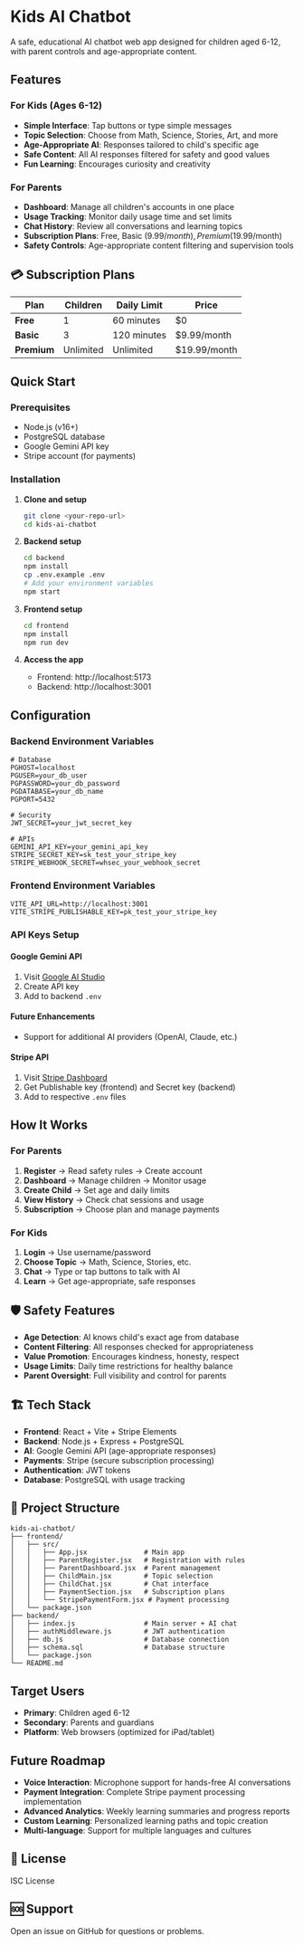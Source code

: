 # Kids AI Chatbot

A safe, educational AI chatbot web app designed for children aged 6-12, with parent controls and age-appropriate content.

## Features

### For Kids (Ages 6-12)
- **Simple Interface**: Tap buttons or type simple messages
- **Topic Selection**: Choose from Math, Science, Stories, Art, and more
- **Age-Appropriate AI**: Responses tailored to child's specific age
- **Safe Content**: All AI responses filtered for safety and good values
- **Fun Learning**: Encourages curiosity and creativity

### For Parents
- **Dashboard**: Manage all children's accounts in one place
- **Usage Tracking**: Monitor daily usage time and set limits
- **Chat History**: Review all conversations and learning topics
- **Subscription Plans**: Free, Basic ($9.99/month), Premium ($19.99/month)
- **Safety Controls**: Age-appropriate content filtering and supervision tools

## 💳 Subscription Plans

| Plan | Children | Daily Limit | Price |
|------|----------|-------------|-------|
| **Free** | 1 | 60 minutes | $0 |
| **Basic** | 3 | 120 minutes | $9.99/month |
| **Premium** | Unlimited | Unlimited | $19.99/month |

## Quick Start

### Prerequisites
- Node.js (v16+)
- PostgreSQL database
- Google Gemini API key
- Stripe account (for payments)

### Installation

1. **Clone and setup**
   ```bash
   git clone <your-repo-url>
   cd kids-ai-chatbot
   ```

2. **Backend setup**
   ```bash
   cd backend
   npm install
   cp .env.example .env
   # Add your environment variables
   npm start
   ```

3. **Frontend setup**
   ```bash
   cd frontend
   npm install
   npm run dev
   ```

4. **Access the app**
   - Frontend: http://localhost:5173
   - Backend: http://localhost:3001

## Configuration

### Backend Environment Variables
```env
# Database
PGHOST=localhost
PGUSER=your_db_user
PGPASSWORD=your_db_password
PGDATABASE=your_db_name
PGPORT=5432

# Security
JWT_SECRET=your_jwt_secret_key

# APIs
GEMINI_API_KEY=your_gemini_api_key
STRIPE_SECRET_KEY=sk_test_your_stripe_key
STRIPE_WEBHOOK_SECRET=whsec_your_webhook_secret
```

### Frontend Environment Variables
```env
VITE_API_URL=http://localhost:3001
VITE_STRIPE_PUBLISHABLE_KEY=pk_test_your_stripe_key
```

### API Keys Setup

#### Google Gemini API
1. Visit [Google AI Studio](https://makersuite.google.com/app/apikey)
2. Create API key
3. Add to backend `.env`

#### Future Enhancements
- Support for additional AI providers (OpenAI, Claude, etc.)

#### Stripe API
1. Visit [Stripe Dashboard](https://dashboard.stripe.com/)
2. Get Publishable key (frontend) and Secret key (backend)
3. Add to respective `.env` files

## How It Works

### For Parents
1. **Register** → Read safety rules → Create account
2. **Dashboard** → Manage children → Monitor usage
3. **Create Child** → Set age and daily limits
4. **View History** → Check chat sessions and usage
5. **Subscription** → Choose plan and manage payments

### For Kids
1. **Login** → Use username/password
2. **Choose Topic** → Math, Science, Stories, etc.
3. **Chat** → Type or tap buttons to talk with AI
4. **Learn** → Get age-appropriate, safe responses

## 🛡️ Safety Features

- **Age Detection**: AI knows child's exact age from database
- **Content Filtering**: All responses checked for appropriateness
- **Value Promotion**: Encourages kindness, honesty, respect
- **Usage Limits**: Daily time restrictions for healthy balance
- **Parent Oversight**: Full visibility and control for parents

## 🏗️ Tech Stack

- **Frontend**: React + Vite + Stripe Elements
- **Backend**: Node.js + Express + PostgreSQL
- **AI**: Google Gemini API (age-appropriate responses)
- **Payments**: Stripe (secure subscription processing)
- **Authentication**: JWT tokens
- **Database**: PostgreSQL with usage tracking

## 📁 Project Structure

```
kids-ai-chatbot/
├── frontend/
│   ├── src/
│   │   ├── App.jsx              # Main app
│   │   ├── ParentRegister.jsx   # Registration with rules
│   │   ├── ParentDashboard.jsx  # Parent management
│   │   ├── ChildMain.jsx        # Topic selection
│   │   ├── ChildChat.jsx        # Chat interface
│   │   ├── PaymentSection.jsx   # Subscription plans
│   │   └── StripePaymentForm.jsx # Payment processing
│   └── package.json
├── backend/
│   ├── index.js                 # Main server + AI chat
│   ├── authMiddleware.js        # JWT authentication
│   ├── db.js                    # Database connection
│   ├── schema.sql               # Database structure
│   └── package.json
└── README.md
```

## Target Users

- **Primary**: Children aged 6-12
- **Secondary**: Parents and guardians
- **Platform**: Web browsers (optimized for iPad/tablet)

## Future Roadmap
- **Voice Interaction**: Microphone support for hands-free AI conversations
- **Payment Integration**: Complete Stripe payment processing implementation
- **Advanced Analytics**: Weekly learning summaries and progress reports
- **Custom Learning**: Personalized learning paths and topic creation
- **Multi-language**: Support for multiple languages and cultures

## 📄 License

ISC License

## 🆘 Support

Open an issue on GitHub for questions or problems.